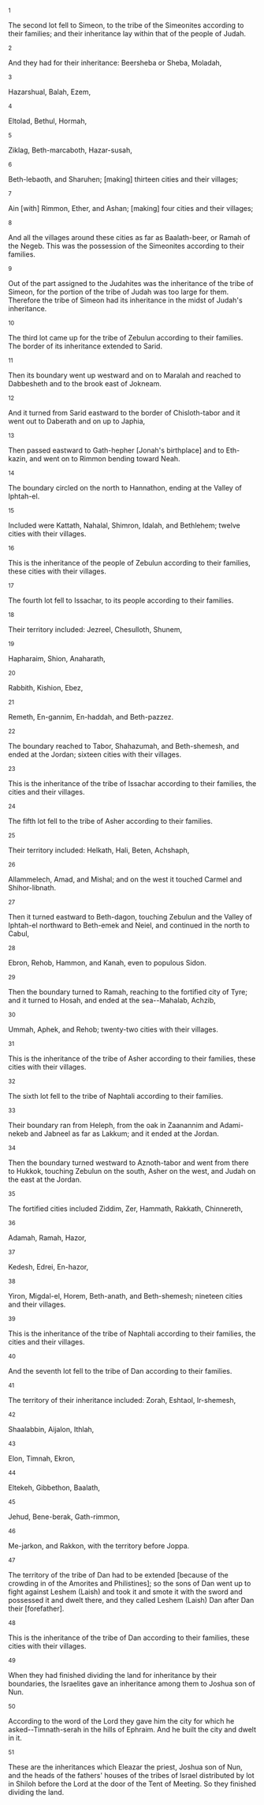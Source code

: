 <sup>1</sup> 

The second lot fell to Simeon, to the tribe of the Simeonites according to their families; and their inheritance lay within that of the people of Judah. 

<sup>2</sup> 

And they had for their inheritance: Beersheba or Sheba, Moladah, 

<sup>3</sup> 

Hazarshual, Balah, Ezem, 

<sup>4</sup> 

Eltolad, Bethul, Hormah, 

<sup>5</sup> 

Ziklag, Beth-marcaboth, Hazar-susah, 

<sup>6</sup> 

Beth-lebaoth, and Sharuhen; [making] thirteen cities and their villages; 

<sup>7</sup> 

Ain [with] Rimmon, Ether, and Ashan; [making] four cities and their villages; 

<sup>8</sup> 

And all the villages around these cities as far as Baalath-beer, or Ramah of the Negeb. This was the possession of the Simeonites according to their families. 

<sup>9</sup> 

Out of the part assigned to the Judahites was the inheritance of the tribe of Simeon, for the portion of the tribe of Judah was too large for them. Therefore the tribe of Simeon had its inheritance in the midst of Judah's inheritance. 

<sup>10</sup> 

The third lot came up for the tribe of Zebulun according to their families. The border of its inheritance extended to Sarid. 

<sup>11</sup> 

Then its boundary went up westward and on to Maralah and reached to Dabbesheth and to the brook east of Jokneam. 

<sup>12</sup> 

And it turned from Sarid eastward to the border of Chisloth-tabor and it went out to Daberath and on up to Japhia, 

<sup>13</sup> 

Then passed eastward to Gath-hepher [Jonah's birthplace] and to Eth-kazin, and went on to Rimmon bending toward Neah. 

<sup>14</sup> 

The boundary circled on the north to Hannathon, ending at the Valley of Iphtah-el. 

<sup>15</sup> 

Included were Kattath, Nahalal, Shimron, Idalah, and Bethlehem; twelve cities with their villages. 

<sup>16</sup> 

This is the inheritance of the people of Zebulun according to their families, these cities with their villages. 

<sup>17</sup> 

The fourth lot fell to Issachar, to its people according to their families. 

<sup>18</sup> 

Their territory included: Jezreel, Chesulloth, Shunem, 

<sup>19</sup> 

Hapharaim, Shion, Anaharath, 

<sup>20</sup> 

Rabbith, Kishion, Ebez, 

<sup>21</sup> 

Remeth, En-gannim, En-haddah, and Beth-pazzez. 

<sup>22</sup> 

The boundary reached to Tabor, Shahazumah, and Beth-shemesh, and ended at the Jordan; sixteen cities with their villages. 

<sup>23</sup> 

This is the inheritance of the tribe of Issachar according to their families, the cities and their villages. 

<sup>24</sup> 

The fifth lot fell to the tribe of Asher according to their families. 

<sup>25</sup> 

Their territory included: Helkath, Hali, Beten, Achshaph, 

<sup>26</sup> 

Allammelech, Amad, and Mishal; and on the west it touched Carmel and Shihor-libnath. 

<sup>27</sup> 

Then it turned eastward to Beth-dagon, touching Zebulun and the Valley of Iphtah-el northward to Beth-emek and Neiel, and continued in the north to Cabul, 

<sup>28</sup> 

Ebron, Rehob, Hammon, and Kanah, even to populous Sidon. 

<sup>29</sup> 

Then the boundary turned to Ramah, reaching to the fortified city of Tyre; and it turned to Hosah, and ended at the sea--Mahalab, Achzib, 

<sup>30</sup> 

Ummah, Aphek, and Rehob; twenty-two cities with their villages. 

<sup>31</sup> 

This is the inheritance of the tribe of Asher according to their families, these cities with their villages. 

<sup>32</sup> 

The sixth lot fell to the tribe of Naphtali according to their families. 

<sup>33</sup> 

Their boundary ran from Heleph, from the oak in Zaanannim and Adami-nekeb and Jabneel as far as Lakkum; and it ended at the Jordan. 

<sup>34</sup> 

Then the boundary turned westward to Aznoth-tabor and went from there to Hukkok, touching Zebulun on the south, Asher on the west, and Judah on the east at the Jordan. 

<sup>35</sup> 

The fortified cities included Ziddim, Zer, Hammath, Rakkath, Chinnereth, 

<sup>36</sup> 

Adamah, Ramah, Hazor, 

<sup>37</sup> 

Kedesh, Edrei, En-hazor, 

<sup>38</sup> 

Yiron, Migdal-el, Horem, Beth-anath, and Beth-shemesh; nineteen cities and their villages. 

<sup>39</sup> 

This is the inheritance of the tribe of Naphtali according to their families, the cities and their villages. 

<sup>40</sup> 

And the seventh lot fell to the tribe of Dan according to their families. 

<sup>41</sup> 

The territory of their inheritance included: Zorah, Eshtaol, Ir-shemesh, 

<sup>42</sup> 

Shaalabbin, Aijalon, Ithlah, 

<sup>43</sup> 

Elon, Timnah, Ekron, 

<sup>44</sup> 

Eltekeh, Gibbethon, Baalath, 

<sup>45</sup> 

Jehud, Bene-berak, Gath-rimmon, 

<sup>46</sup> 

Me-jarkon, and Rakkon, with the territory before Joppa. 

<sup>47</sup> 

The territory of the tribe of Dan had to be extended [because of the crowding in of the Amorites and Philistines]; so the sons of Dan went up to fight against Leshem (Laish) and took it and smote it with the sword and possessed it and dwelt there, and they called Leshem (Laish) Dan after Dan their [forefather]. 

<sup>48</sup> 

This is the inheritance of the tribe of Dan according to their families, these cities with their villages. 

<sup>49</sup> 

When they had finished dividing the land for inheritance by their boundaries, the Israelites gave an inheritance among them to Joshua son of Nun. 

<sup>50</sup> 

According to the word of the Lord they gave him the city for which he asked--Timnath-serah in the hills of Ephraim. And he built the city and dwelt in it. 

<sup>51</sup> 

These are the inheritances which Eleazar the priest, Joshua son of Nun, and the heads of the fathers' houses of the tribes of Israel distributed by lot in Shiloh before the Lord at the door of the Tent of Meeting. So they finished dividing the land.